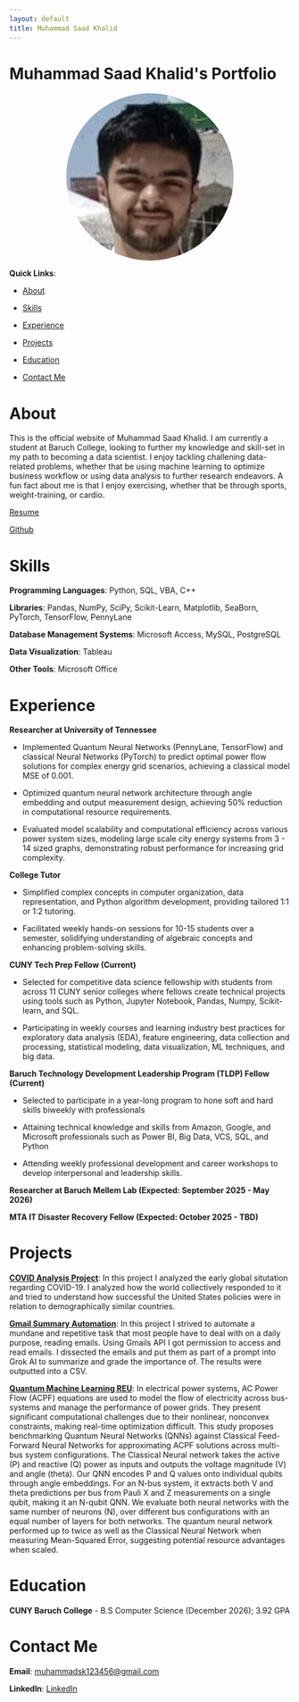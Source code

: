 ```yaml
---
layout: default
title: Muhammad Saad Khalid
---
```

# Muhammad Saad Khalid's Portfolio
<p align="center" width="100%"> 
  <img width="33%" 
       src="https://raw.githubusercontent.com/MSK59/MSK59.github.io/refs/heads/main/Portrait.jpg"
       style="width: 300px; height: 300px; object-fit: cover; border-radius: 50%; display: block; margin: 0 auto;"> 
</p>

**Quick Links**:
  
- [About](#about)

- [Skills](#skills)
  
- [Experience](#experience)
 
- [Projects](#projects)

- [Education](#education)

- [Contact Me](#contact-me)

# About
This is the official website of Muhammad Saad Khalid. I am currently a student at Baruch College, looking to further my knowledge and skill-set in my path to becoming a data scientist. I enjoy tackling challening data-related problems, whether that be using machine learning to optimize business workflow or using data analysis to further research endeavors. A fun fact about me is that I enjoy exercising, whether that be through sports, weight-training, or cardio.

[Resume](https://github.com/MSK59/MSK59.github.io/blob/main/Muhammad%20Khalid%20(AI)%20D26%20Resume.pdf)
  
[Github](https://github.com/MSK59)

# Skills
**Programming Languages**: Python, SQL, VBA, C++

**Libraries**: Pandas, NumPy, SciPy, Scikit-Learn, Matplotlib, SeaBorn, PyTorch, TensorFlow, PennyLane

**Database Management Systems**: Microsoft Access, MySQL, PostgreSQL

**Data Visualization**: Tableau

**Other Tools**: Microsoft Office

# Experience
**Researcher at University of Tennessee** 

- Implemented Quantum Neural Networks (PennyLane, TensorFlow) and classical Neural Networks (PyTorch) to predict optimal power flow solutions for complex energy grid scenarios, achieving a classical model MSE of 0.001.

- Optimized quantum neural network architecture through angle embedding and output measurement design, achieving 50% reduction in computational resource requirements.

- Evaluated model scalability and computational efficiency across various power system sizes, modeling large scale city energy systems from 3 - 14 sized graphs, demonstrating robust performance for increasing grid complexity.

**College Tutor**                  

- Simplified complex concepts in computer organization, data representation, and Python algorithm development, providing tailored 1:1 or 1:2 tutoring.

- Facilitated weekly hands-on sessions for 10-15 students over a semester, solidifying understanding of algebraic concepts and enhancing problem-solving skills.

**CUNY Tech Prep Fellow (Current)** 

- Selected for competitive data science fellowship with students from across 11 CUNY senior colleges where fellows create technical projects using tools such as Python, Jupyter Notebook, Pandas, Numpy, Scikit-learn, and SQL.

- Participating in weekly courses and learning industry best practices for exploratory data analysis (EDA), feature engineering, data collection and processing, statistical modeling, data visualization, ML techniques, and big data.

**Baruch Technology Development Leadership Program (TLDP) Fellow (Current)**

- Selected to participate in a year-long program to hone soft and hard skills biweekly with professionals

- Attaining technical knowledge and skills from Amazon, Google, and Microsoft professionals such as Power BI, Big Data, VCS, SQL, and Python

- Attending weekly professional development and career workshops to develop interpersonal and leadership skills.

**Researcher at Baruch Mellem Lab (Expected: September 2025 - May 2026)**

**MTA IT Disaster Recovery Fellow (Expected: October 2025 - TBD)**

# Projects
[**COVID Analysis Project**](https://github.com/MSK59/COVIDAnalysis): In this project I analyzed the early global situtation regarding COVID-19. I analyzed how the world collectively responded to it and tried to understand how successful the United States policies were in relation to demographically similar countries. 

[**Gmail Summary Automation**](https://github.com/MSK59/Gmail_Summary_Automation): In this project I strived to automate a mundane and repetitive task that most people have to deal with on a daily purpose, reading emails. Using Gmails API I got permission to access and read emails. I dissected the emails and put them as part of a prompt into Grok AI to summarize and grade the importance of. The results were outputted into a CSV.

[**Quantum Machine Learning REU**](https://github.com/Vilcius/qnn_power_flow): In electrical power systems, AC Power Flow (ACPF) equations are used to model the flow of electricity across bus-systems and manage the performance of power grids. They present significant computational challenges due to their nonlinear, nonconvex constraints, making real-time optimization difficult. This study proposes benchmarking Quantum Neural Networks (QNNs) against Classical Feed-Forward Neural Networks for approximating ACPF solutions across multi-bus system configurations. The Classical Neural network takes the active (P) and reactive (Q) power as inputs and outputs the voltage magnitude (V) and angle (theta). Our QNN encodes P and Q values onto individual qubits through angle embeddings. For an N-bus system, it extracts both V and theta predictions per bus from Pauli X and Z measurements on a single qubit, making it an N-qubit QNN. We evaluate both neural networks with the same number of neurons (N), over different bus configurations with an equal number of layers for both networks. The quantum neural network performed up to twice as well as the Classical Neural Network when measuring Mean-Squared Error, suggesting potential resource advantages when scaled.

# Education
**CUNY Baruch College** - B.S Computer Science (December 2026); 3.92 GPA

# Contact Me
**Email**: <a href="mailto:muhammadsk123456@gmail.com">muhammadsk123456@gmail.com</a>

**LinkedIn**: [LinkedIn](https://www.linkedin.com/in/muhammad-khalid-58bbb3281/)

